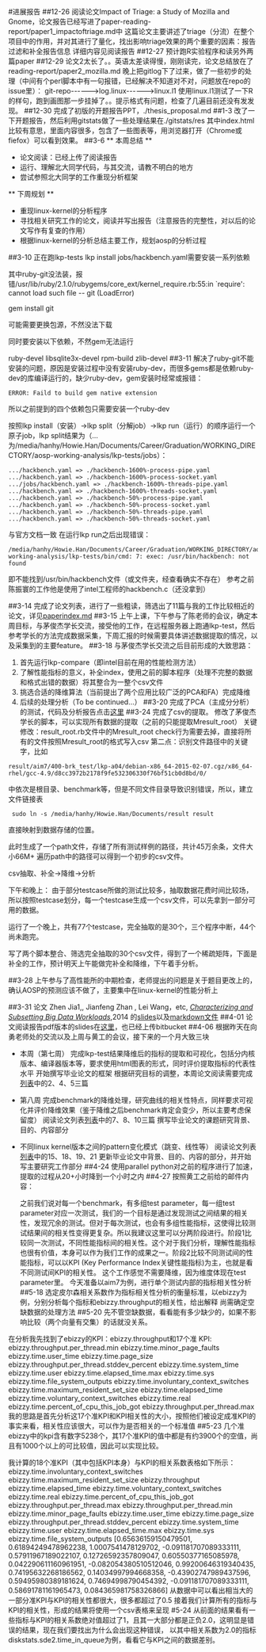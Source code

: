 #进展报告
##12-26
    阅读论文Impact of Triage: a Study of Mozilla and Gnome，论文报告已经写进了paper-reading-report/paper1_impactoftriage.md中
    这篇论文主要讲述了triage（分流）在整个项目中的作用，并对其进行了量化，找出影响triage效果的两个重要的因素：报告过滤和补全报告信息
    详细内容见阅读报告
##12-27
预计跑R实验程序和读另外两篇paper
##12-29
	论文2太长了。。英语太差读得慢，刚刚读完，论文总结放在了reading-report/paper2_mozilla.md	晚上把gitlog下了过来，做了一些初步的处理（中间有个perl脚本中有一句报错，已经解决不知道对不对，问题放在repo的issue里）：
    git-repo------>log.linux------>linux.l1
    使用linux.l1测试了一下R的样句，跑到画图那一步挂掉了。。提示格式有问题，检查了几遍目前还没有发发现。
##12-30
	完成了初版的开题报告PPT，./thesis_proposal.md
##1-3
	改了一下开题报告，然后利用gitstats做了一些处理结果在./gitstats/res
    其中index.html比较有意思，里面内容很多，包含了一些图表等，用浏览器打开（Chrome或fiefox）可以看到效果。
##3-6
** 本周总结 **

- 论文阅读：已经上传了阅读报告
- 运行、理解北大同学代码，与其交流，请教不明白的地方
- 尝试参照北大同学的工作重现分析框架

** 下周规划 **

- 重现linux-kernel的分析程序
- 寻找相关研究工作的论文，阅读并写出报告（注意报告的完整性，对以后的论文写作有复查的作用）
- 根据linux-kernel的分析总结主要工作，规划aosp的分析过程

##3-10
正在跑lkp-tests
lkp install jobs/hackbench.yaml需要安装一系列依赖

其中ruby-git没法装，报错/usr/lib/ruby/2.1.0/rubygems/core_ext/kernel_require.rb:55:in `require': cannot load such file -- git (LoadError)

gem install git

可能需要更换包源，不然没法下载

同时要安装以下依赖，不然gem无法运行

ruby-devel
libsqlite3x-devel
rpm-build
zlib-devel
##3-11
解决了ruby-git不能安装的问题，原因是安装过程中没有安装ruby-dev，而很多gems都是依赖ruby-dev的库编译运行的，缺少ruby-dev，gem安装时经常或报错： 
```
ERROR: Faild to build gem native extension 
```
所以之前提到的四个依赖包只需要安装一个ruby-dev

按照lkp install（安装）->lkp split（分解job）->lkp run（运行）的顺序运行一个原子job，lkp split结果为（...为/media/hanhy/Howie.Han/Documents/Career/Graduation/WORKING_DIRECTORY/aosp-working-analysis/lkp-tests/jobs）：
```
.../hackbench.yaml => ./hackbench-1600%-process-pipe.yaml
.../hackbench.yaml => ./hackbench-1600%-process-socket.yaml
.../jobs/hackbench.yaml => ./hackbench-1600%-threads-pipe.yaml
.../hackbench.yaml => ./hackbench-1600%-threads-socket.yaml
.../hackbench.yaml => ./hackbench-50%-process-pipe.yaml
.../hackbench.yaml => ./hackbench-50%-process-socket.yaml
.../hackbench.yaml => ./hackbench-50%-threads-pipe.yaml
.../hackbench.yaml => ./hackbench-50%-threads-socket.yaml
```
与官方文档一致
在运行lkp run之后出现错误：
```
/media/hanhy/Howie.Han/Documents/Career/Graduation/WORKING_DIRECTORY/aosp-working-analysis/lkp-tests/bin/cmd: 7: exec: /usr/bin/hackbench: not found
```
即不能找到/usr/bin/hackbench文件（或文件夹，经查看确实不存在）
参考之前陈振寰的工作他是使用了intel工程师的hackbench.c（还没拿到）

##3-14
完成了论文列表，进行了一些粗读，筛选出了11篇与我的工作比较相近的论文，详见[paperindex.md](./paperindex.md)
##3-15
上午上课，下午参与了陈老师的会议，确定本周目标，与茅俊杰学长交流，接受他的工作，在远程服务器上跑通lkp-test，然后参考学长的方法完成数据采集，下周汇报的时候需要具体讲述数据提取的情况，以及采集到的主要feature。
##3-18
与茅俊杰学长交流之后目前形成的大致思路：
1. 首先运行lkp-compare（即intel目前在用的性能检测方法）
2. 了解性能指标的意义，补全index，使用之前的脚本程序（处理不完整的数据和格式出错的数据）将其整合为一整个csv文件
3. 挑选合适的降维算法（当前提出了两个应用比较广泛的PCA和FA）完成降维
4. 后续的处理分析（To be continued...）
##3-20
完成了PCA（主成分分析）的测试，代码及分析报告点击[这里](./code/PCA_test)
##3-24
完成了csv的提取。
修改了茅俊杰学长的脚本，可以实现所有数据的提取（之前的只能提取Mresult_root）
关键修改：result_root.rb文件中的Mresult_root check行为需要去掉，直接将所有的文件按照Mresult_root的格式写入csv
第二点：识别文件路径中的关键字，比如
```
result/aim7/400-brk_test/lkp-a04/debian-x86_64-2015-02-07.cgz/x86_64-rhel/gcc-4.9/d8cc3972b2178f9fe532306330f76bf51cb0d8bd/0/
```
中依次是根目录、benchmark等，但是不同文件目录导致识别错误，所以，建立文件链接表
```
 sudo ln -s /media/hanhy/Howie.Han/Documents/result result
```
直接映射到数据存储的位置。

此时生成了一个path文件，存储了所有测试样例的路径，共计45万余条，文件大小66M+
遍历path中的路径可以得到一个初步的csv文件。

csv抽取、补全->降维->分析

下午和晚上：
由于部分testcase所做的测试比较多，抽取数据花费时间比较场，所以按照testcase划分，每一个testcase生成一个csv文件，可以先拿到一部分可用的数据。

运行了一个晚上，共有77个testcase，完全抽取的是30个，三个程序中断，44个尚未跑完。

写了两个脚本整合、筛选完全抽取的30个csv文件，得到了一个稀疏矩阵，下面是补全的工作，预计明天上午能做完补全和降维，下午着手分析。

##3-28
上午参与了高性能所的中期检查，老师提出的问题是关于题目更改上的，确认AOSP的预测应该不做了，主要集中在linux-kernel的性能分析上

##3-31
论文
Zhen Jia1,, Jianfeng Zhan , Lei Wang，etc, [*Characterizing and Subsetting Big Data Workloads*](http://prof.ict.ac.cn/BigDataBench/wp-content/uploads/2014/04/IISWC_jz.pdf),2014
的[slides](paper-reading-report/publish/paper_index0.htm)以及[markdown文件](paper-reading-report/paper_index0.md)
##4-01
论文阅读报告pdf版本的slides在[这里](paper-reading-report/pdf/index0.pdf)，也已经上传bitbucket
##4-06
根据昨天在向勇老师处的交流以及上周与黄工的会议，接下来的一个月大致三块
- 本周（第七周）
	完成lkp-test结果降维后的指标的提取和可视化，包括分内核版本、编译器版本等，要求使用html图表的形式，同时评价提取指标的代表性水平
	开始撰写毕业论文的框架
	根据研究目标的调整，本周论文阅读需要完成[列表](paper-index.md)中的2、4、5三篇
- 第八周
	完成benchmark的降维处理，研究曲线的相关性特点，同样要求可视化并评价降维效果（鉴于降维之后benchmark肯定会变少，所以主要考虑保留度）
	阅读论文列表[列表](paper-index.md)中的7、8、10三篇
	撰写毕业论文的课题研究背景、目的、内容部分

- 不同linux kernel版本之间的pattern变化模式（跳变、线性等）
	阅读论文列表[列表](paper-index.md)中的15、18、19、21
	更新毕业论文中背景、目的、内容的部分，并开始写主要研究工作部分
##4-24
	使用parallel python对之前的程序进行了加速，提取的过程从20+小时降到一个小时之内
##4-27
按照黄工之前给的邮件内容：
	
	之前我们说对每一个benchmark，有多组test parameter，每一组test parameter对应一次测试，我们的一个目标是通过发现测试之间结果的相关性，发现冗余的测试。但对于每次测试，也会有多组性能指标，这使得比较测试结果间的相关性变得更复杂。所以我建议这里可以分两阶段进行。阶段1比较同一次测试，不同性能指标间的相关性。这个对于我们分析，理解性能指标也很有价值，本身可以作为我们工作的成果之一。阶段2比较不同测试间的性能指标，可以以KPI (Key Performance Index关键性能指标)为主，也就是看不同测试间KPI的相关性。
	这个工作感觉不需要降维，因为维度体现在test parameter里。
今天准备以aim7为例，进行单个测试内部的指标相关性分析
##5-18
选定皮尔森相关系数作为指标相关性分析的衡量标准，以ebizzy为例，分别分析每个指标和ebizzy.throughput的相关性，给出解释
尚需确定空缺数据的处理方法
##5-20
先不管空缺数据，看看能有多少缺少的，如果不影响比较（两个向量有交集）的话就没关系。

在分析我先找到了ebizzy的KPI：ebizzy.throughput和17个准
KPI:
ebizzy.throughput.per_thread.min
ebizzy.time.minor_page_faults
ebizzy.time.user_time
ebizzy.time.page_size
ebizzy.throughput.per_thread.stddev_percent
ebizzy.time.system_time
ebizzy.time.user
ebizzy.time.elapsed_time.max
ebizzy.time.sys
ebizzy.time.file_system_outputs
ebizzy.time.involuntary_context_switches
ebizzy.time.maximum_resident_set_size
ebizzy.time.elapsed_time
ebizzy.time.voluntary_context_switches
ebizzy.time.real
ebizzy.time.percent_of_cpu_this_job_got
ebizzy.throughput.per_thread.max
我的思路是首先分析这17个准KPI和KPI相关性的大小，按照他们被设定成准KPI的事实来看，相关性应该很大，可以作为是否相关的一个标准值
##5-23
几个准ebizzy中的kpi含有数字5238个，其17个准KPI的值中都是有约3900个的空值，尚且有1000个以上的可比较值，因此可以实现比较。

我计算的18个准KPI（其中包括KPI本身）与KPI的相关系数表格如下所示：
ebizzy.time.involuntary_context_switches
ebizzy.time.maximum_resident_set_size
ebizzy.throughput
ebizzy.time.elapsed_time
ebizzy.time.voluntary_context_switches
ebizzy.time.real
ebizzy.time.percent_of_cpu_this_job_got
ebizzy.throughput.per_thread.max
ebizzy.throughput.per_thread.min
ebizzy.time.minor_page_faults
ebizzy.time.user_time
ebizzy.time.page_size
ebizzy.throughput.per_thread.stddev_percent
ebizzy.time.system_time
ebizzy.time.user
ebizzy.time.elapsed_time.max
ebizzy.time.sys
ebizzy.time.file_system_outputs
[0.65636159150479501, 0.61894249478962238, 1.0007541478129702, -0.091181707089333111, 0.57911967189022107, 0.12726592357809047, 0.60550377165085978, 0.042290611160961951, -0.082054380510512046, 0.99200646319340435, 0.74195632268186562, 0.14034997994668358, -0.43902747989437596, 0.59495980389181624, 0.74694998790454392, -0.091181707089333111, 0.58691781161965473, 0.084365981758326866]
从数据中可以看出相当大的一部分准KPI与KPI的相关性都很大，很多都超过了0.5
接着我们计算所有的指标与KPI的相关性，形成的结果将使用一个csv表格来呈现
#5-24
从前面的结果看有一些指标与KPI的相关系数绝对值超过了1，且其一大部分都是正负2.0，这明显是错误的结果，现在我们要找出为什么会出现这种错误，
以其中相关系数为2.0的指标diskstats.sde2.time_in_queue为例，看看它与KPI之间的数据差别。


























